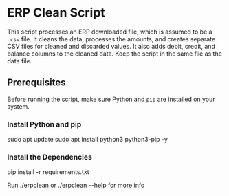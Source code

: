 # ERP Clean Script

This script processes an ERP downloaded file, which is assumed to be a `.csv` file. It cleans the data, processes the amounts, and creates separate CSV files for cleaned and discarded values. It also adds debit, credit, and balance columns to the cleaned data.
Keep the script in the same file as the data file.


## Prerequisites
Before running the script, make sure Python and `pip` are installed on your system.

### Install Python and pip
sudo apt update
sudo apt install python3 python3-pip -y

### Install the Dependencies
pip install -r requirements.txt


Run ./erpclean or ./erpclean --help for more info


